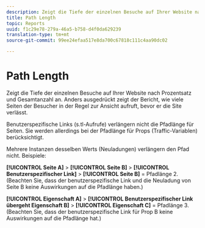 ```yaml
---
description: Zeigt die Tiefe der einzelnen Besuche auf Ihrer Website nach Prozentsatz und Gesamtanzahl an. Anders ausgedrückt zeigt der Bericht, wie viele Seiten der Besucher in der Regel zur Ansicht aufruft, bevor er die Site verlässt.
title: Path Length
topic: Reports
uuid: f1c29e78-279a-46a5-b758-d4f0da629239
translation-type: tm+mt
source-git-commit: 99ee24efaa517e8da700c67818c111c4aa90dc02

---
```



# Path Length

Zeigt die Tiefe der einzelnen Besuche auf Ihrer Website nach Prozentsatz und Gesamtanzahl an. Anders ausgedrückt zeigt der Bericht, wie viele Seiten der Besucher in der Regel zur Ansicht aufruft, bevor er die Site verlässt.

Benutzerspezifische Links (s.tl-Aufrufe) verlängern nicht die Pfadlänge für Seiten. Sie werden allerdings bei der Pfadlänge für Props (Traffic-Variablen) berücksichtigt.

Mehrere Instanzen desselben Werts (Neuladungen) verlängern den Pfad nicht. Beispiele:

**[!UICONTROL Seite A]** &gt; **[!UICONTROL Seite B]** &gt; **[!UICONTROL Benutzerspezifischer Link]** &gt; **[!UICONTROL Seite B]** = Pfadlänge 2. (Beachten Sie, dass der benutzerspezifische Link und die Neuladung von Seite B keine Auswirkungen auf die Pfadlänge haben.)

**[!UICONTROL Eigenschaft A]** &gt; **[!UICONTROL Benutzerspezifischer Link übergeht Eigenschaft B]** &gt; **[!UICONTROL Eigenschaft C]** = Pfadlänge 3. (Beachten Sie, dass der benutzerspezifische Link für Prop B keine Auswirkungen auf die Pfadlänge hat.)
